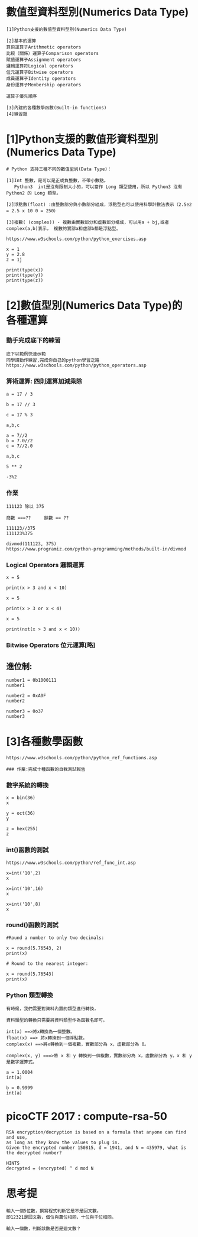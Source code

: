 
# 數值型資料型別(Numerics Data Type)
```
[1]Python支援的數值型資料型別(Numerics Data Type)

[2]基本的運算
算術運算子Arithmetic operators
比較（關係）運算子Comparison operators
賦值運算子Assignment operators
邏輯運算符Logical operators
位元運算子Bitwise operators
成員運算子Identity operators
身份運算子Membership operators

運算子優先順序

[3]內建的各種數學函數(Built-in functions)
[4]練習題
```
# [1]Python支援的數值形資料型別(Numerics Data Type)
```
# Python 支持三種不同的數值型別(Data Type)：

[1]Int 整數，是可以是正或負整數，不帶小數點。
   Python3  int是沒有限制大小的，可以當作 Long 類型使用，所以 Python3 沒有 Python2 的 Long 類型。

[2]浮點數(float) :由整數部分與小數部分組成，浮點型也可以使用科學計數法表示（2.5e2 = 2.5 x 10 0 = 250）

[3]複數( (complex)) - 複數由實數部分和虛數部分構成，可以用a + bj,或者complex(a,b)表示， 複數的實部a和虛部b都是浮點型。

https://www.w3schools.com/python/python_exercises.asp
```
```
x = 1
y = 2.8
z = 1j

print(type(x))
print(type(y))
print(type(z))
```
# [2]數值型別(Numerics Data Type)的各種運算

### 動手完成底下的練習
```
底下以範例快速示範
同學請勤作練習,完成你自己的python學習之路
https://www.w3schools.com/python/python_operators.asp
```
### 算術運算: 四則運算加減乘除
```
a = 17 / 3

b = 17 // 3

c = 17 % 3

a,b,c
```
```
a = 7//2
b = 7.0//2
c = 7//2.0

a,b,c
```

```
5 ** 2
```
```
-3%2
```
### 作業
```
111123 除以 375

商數 ===??     餘數 == ??
```
```
111123//375
111123%375
```
```
divmod(111123, 375)
https://www.programiz.com/python-programming/methods/built-in/divmod
```
### Logical Operators 邏輯運算
```
x = 5

print(x > 3 and x < 10)
```
```
x = 5

print(x > 3 or x < 4)
```
```
x = 5

print(not(x > 3 and x < 10))
```
### Bitwise Operators 位元運算[略]

## 進位制:
```
number1 = 0b1000111
number1

number2 = 0xA0F
number2

number3 = 0o37 
number3
```
# [3]各種數學函數
```
https://www.w3schools.com/python/python_ref_functions.asp

### 作業:完成十種函數的自我測試報告
```
### 數字系統的轉換
```
x = bin(36)
x
```
```
y = oct(36)
y
```
```
z = hex(255)
z
```
### int()函數的測試
```
https://www.w3schools.com/python/ref_func_int.asp
```
```
x=int('10',2)
x
```
```
x=int('10',16)
x
```
```
x=int('10',8)
x
```
### round()函數的測試
```
#Round a number to only two decimals:

x = round(5.76543, 2)
print(x)
```
```
# Round to the nearest integer:

x = round(5.76543)
print(x)
```
### Python 類型轉換
```
有時候，我們需要對資料內置的類型進行轉換，

資料類型的轉換只需要將資料類型作為函數名即可。

int(x) ==>將x轉換為一個整數。
float(x) ==> 將x轉換到一個浮點數。
complex(x) ==>將x轉換到一個複數，實數部分為 x，虛數部分為 0。
```
```
complex(x, y) ===>將 x 和 y 轉換到一個複數，實數部分為 x，虛數部分為 y。x 和 y 是數字運算式。
```
```
a = 1.0004
int(a)
```
```
b = 0.9999
int(a)
```
# picoCTF 2017 : compute-rsa-50
```
RSA encryption/decryption is based on a formula that anyone can find and use, 
as long as they know the values to plug in. 
Given the encrypted number 150815, d = 1941, and N = 435979, what is the decrypted number?

HINTS
decrypted = (encrypted) ^ d mod N
```
# 思考提
```
輸入一個5位數，撰寫程式判斷它是不是回文數。
即12321是回文數，個位與萬位相同，十位與千位相同。
```
```
輸入一個數，判斷該數是否是迴文數？
```
